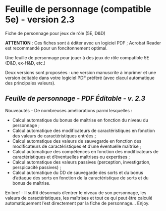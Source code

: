 # Feuille de personnage (compatible 5e) - version 2.3
Fiche de personnage pour jeux de rôle (5E, D&amp;D)

**ATTENTION** : Ces fiches sont à éditer avec un logiciel PDF ; Acrobat Reader est recommandé pour un foncitonnement optimal.

Une feuille de personnage pour jouer à des jeux de rôle compatible 5E (D&D, ex-H&D, etc.)

Deux versions sont proposées : une version manuscrite à imprimer et une version éditable dans votre logiciel PDF préféré (avec clacul automatique des principales valeurs).

## _Feuille de personnage - PDF Éditable - v. 2.3_

Nouveautés -
De nombreuses améliorations parmi lesquelles :
- Calcul automatique du bonus de maîtrise en fonction du niveau du personnage ;
- Calcul automatique des modificateurs de caractéristiques en fonction des valeurs de caractéristiques entrées ;
- Calcul automatique des valeurs de sauvegarde en fonction des modificateurs de caractéristiques et d’une éventuelle maîtrise ;
- Calcul automatique des compétences en fonction des modificateurs de caractéristiques et d’éventuelles maîtrises ou expertises ;
- Calcul automatique des valeurs passives (perception, investigation, perspicacité passives) ;
- Calcul automatique du DD de sauvegarde des sorts et du bonus d’attaque des sorts en fonction de la caractéristique de sorts et du bonus de maîtrise.

En bref -
Il suffit désormais d’entrer le niveau de son personnage, les valeurs de caractéristiques, les maîtrises et tout ce qui peut être calculé automatiquement l’est directement par la fiche de personnage… Enjoy.
